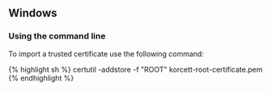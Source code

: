 ## Windows

### Using the command line

To import a trusted certificate use the following command:

{% highlight sh %}
certutil -addstore -f "ROOT" korcett-root-certificate.pem
{% endhighlight %}
